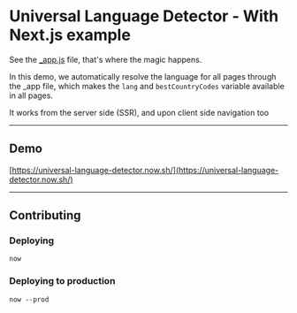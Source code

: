 # Universal Language Detector - With Next.js example

See the [_app.js](./pages/_app.js) file, that's where the magic happens.

In this demo, we automatically resolve the language for all pages through the _app file, which makes the `lang` and `bestCountryCodes` variable available in all pages.

It works from the server side (SSR), and upon client side navigation too

---

## Demo

[https://universal-language-detector.now.sh/](https://universal-language-detector.now.sh/)

---

## Contributing

### Deploying

`now`

### Deploying to production

`now --prod`
